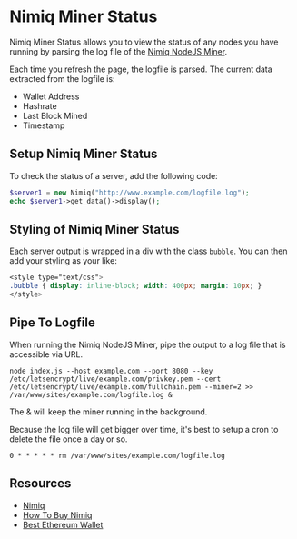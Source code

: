 # Nimiq Miner Status

Nimiq Miner Status allows you to view the status of any nodes you have running
by parsing the log file of the [Nimiq NodeJS Miner](https://github.com/nimiq-network/core).

Each time you refresh the page, the logfile is parsed. The current data extracted from the logfile is:

* Wallet Address
* Hashrate
* Last Block Mined
* Timestamp

## Setup Nimiq Miner Status

To check the status of a server, add the following code:

```php
$server1 = new Nimiq("http://www.example.com/logfile.log");
echo $server1->get_data()->display();
```

## Styling of Nimiq Miner Status

Each server output is wrapped in a div with the class `bubble`. You can then add your styling as your like:

```css
<style type="text/css">
.bubble { display: inline-block; width: 400px; margin: 10px; }
</style>
```

## Pipe To Logfile

When running the Nimiq NodeJS Miner, pipe the output to a log file that is accessible via URL.

```
node index.js --host example.com --port 8080 --key /etc/letsencrypt/live/example.com/privkey.pem --cert /etc/letsencrypt/live/example.com/fullchain.pem --miner=2 >> /var/www/sites/example.com/logfile.log &
```

The & will keep the miner running in the background.

Because the log file will get bigger over time, it's best to setup a cron to delete the file once a day or so. 

```
0 * * * * * rm /var/www/sites/example.com/logfile.log
```

## Resources

* [Nimiq](https://nimiq.com)
* [How To Buy Nimiq](https://www.patchesoft.com/buy-nimiq-net)
* [Best Ethereum Wallet](https://www.patchesoft.com/best-ethereum-wallet)